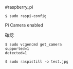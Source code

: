 #raspberry_pi 

```shell
$ sudo raspi-config
```

Pi Camera enabled

確認
```shell
$ sudo vcgencmd get_camera
supported=1
detected=1

$ sudo raspistill -o test.jpg
```
